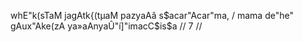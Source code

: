 whE"k(sTaM jagAtk{(tµaM pazyaAâ s$acar"Acar"ma, /
mama de"he" gAux"Ake(zA ya»aAnyaÛ"í]"imacC$is$a // 7 //